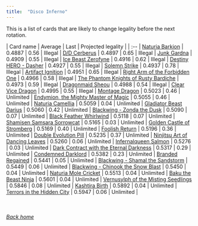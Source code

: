 ```yaml
---
title:  "Disco Inferno"
---
```


This is a list of cards that are likely to change legality before the next rotation.

| Card name | Average | Last | Projected legality |
| :-- |
[Naturia Barkion](https://db.ygoprodeck.com/card/?search=Naturia%20Barkion) | 0.4887 | 0.56 | Illegal |
[D/D Cerberus](https://db.ygoprodeck.com/card/?search=D/D%20Cerberus) | 0.4897 | 0.65 | Illegal |
[Junk Gardna](https://db.ygoprodeck.com/card/?search=Junk%20Gardna) | 0.4909 | 0.55 | Illegal |
[Ice Beast Zerofyne](https://db.ygoprodeck.com/card/?search=Ice%20Beast%20Zerofyne) | 0.4916 | 0.62 | Illegal |
[Destiny HERO - Dasher](https://db.ygoprodeck.com/card/?search=Destiny%20HERO%20-%20Dasher) | 0.4927 | 0.55 | Illegal |
[Solemn Strike](https://db.ygoprodeck.com/card/?search=Solemn%20Strike) | 0.4937 | 0.78 | Illegal |
[Artifact Ignition](https://db.ygoprodeck.com/card/?search=Artifact%20Ignition) | 0.4951 | 0.65 | Illegal |
[Right Arm of the Forbidden One](https://db.ygoprodeck.com/card/?search=Right%20Arm%20of%20the%20Forbidden%20One) | 0.4966 | 0.58 | Illegal |
[The Phantom Knights of Rusty Bardiche](https://db.ygoprodeck.com/card/?search=The%20Phantom%20Knights%20of%20Rusty%20Bardiche) | 0.4973 | 0.59 | Illegal |
[Dragonmaid Sheou](https://db.ygoprodeck.com/card/?search=Dragonmaid%20Sheou) | 0.4988 | 0.54 | Illegal |
[Clear Vice Dragon](https://db.ygoprodeck.com/card/?search=Clear%20Vice%20Dragon) | 0.4995 | 0.55 | Illegal |
[Montage Dragon](https://db.ygoprodeck.com/card/?search=Montage%20Dragon) | 0.5023 | 0.46 | Unlimited |
[Endymion, the Mighty Master of Magic](https://db.ygoprodeck.com/card/?search=Endymion,%20the%20Mighty%20Master%20of%20Magic) | 0.5055 | 0.46 | Unlimited |
[Naturia Camellia](https://db.ygoprodeck.com/card/?search=Naturia%20Camellia) | 0.5059 | 0.04 | Unlimited |
[Gladiator Beast Darius](https://db.ygoprodeck.com/card/?search=Gladiator%20Beast%20Darius) | 0.5060 | 0.42 | Unlimited |
[Blackwing - Zonda the Dusk](https://db.ygoprodeck.com/card/?search=Blackwing%20-%20Zonda%20the%20Dusk) | 0.5090 | 0.07 | Unlimited |
[Black Feather Whirlwind](https://db.ygoprodeck.com/card/?search=Black%20Feather%20Whirlwind) | 0.5118 | 0.07 | Unlimited |
[Shamisen Samsara Sorrowcat](https://db.ygoprodeck.com/card/?search=Shamisen%20Samsara%20Sorrowcat) | 0.5165 | 0.03 | Unlimited |
[Golden Castle of Stromberg](https://db.ygoprodeck.com/card/?search=Golden%20Castle%20of%20Stromberg) | 0.5169 | 0.40 | Unlimited |
[Foolish Return](https://db.ygoprodeck.com/card/?search=Foolish%20Return) | 0.5196 | 0.36 | Unlimited |
[Double Evolution Pill](https://db.ygoprodeck.com/card/?search=Double%20Evolution%20Pill) | 0.5235 | 0.37 | Unlimited |
[Ninjitsu Art of Dancing Leaves](https://db.ygoprodeck.com/card/?search=Ninjitsu%20Art%20of%20Dancing%20Leaves) | 0.5260 | 0.06 | Unlimited |
[Infernalqueen Salmon](https://db.ygoprodeck.com/card/?search=Infernalqueen%20Salmon) | 0.5276 | 0.03 | Unlimited |
[Dark Contract with the Eternal Darkness](https://db.ygoprodeck.com/card/?search=Dark%20Contract%20with%20the%20Eternal%20Darkness) | 0.5317 | 0.29 | Unlimited |
[Condemned Darklord](https://db.ygoprodeck.com/card/?search=Condemned%20Darklord) | 0.5382 | 0.23 | Unlimited |
[Branded Regained](https://db.ygoprodeck.com/card/?search=Branded%20Regained) | 0.5441 | 0.05 | Unlimited |
[Blackwing - Shamal the Sandstorm](https://db.ygoprodeck.com/card/?search=Blackwing%20-%20Shamal%20the%20Sandstorm) | 0.5449 | 0.06 | Unlimited |
[Blackwing - Chinook the Snow Blast](https://db.ygoprodeck.com/card/?search=Blackwing%20-%20Chinook%20the%20Snow%20Blast) | 0.5450 | 0.04 | Unlimited |
[Naturia Mole Cricket](https://db.ygoprodeck.com/card/?search=Naturia%20Mole%20Cricket) | 0.5513 | 0.04 | Unlimited |
[Baku the Beast Ninja](https://db.ygoprodeck.com/card/?search=Baku%20the%20Beast%20Ninja) | 0.5601 | 0.04 | Unlimited |
[Vernusylph of the Misting Seedlings](https://db.ygoprodeck.com/card/?search=Vernusylph%20of%20the%20Misting%20Seedlings) | 0.5846 | 0.08 | Unlimited |
[Kashtira Birth](https://db.ygoprodeck.com/card/?search=Kashtira%20Birth) | 0.5892 | 0.04 | Unlimited |
[Terrors in the Hidden City](https://db.ygoprodeck.com/card/?search=Terrors%20in%20the%20Hidden%20City) | 0.5947 | 0.06 | Unlimited |

<br>

###### [Back home](index)